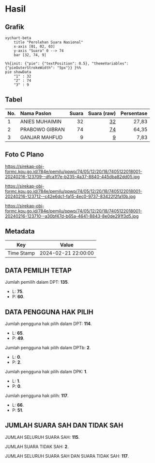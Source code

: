 # Hasil

## Grafik

```mermaid
xychart-beta
    title "Perolehan Suara Nasional"
    x-axis [01, 02, 03]
    y-axis "Suara" 0 --> 74
    bar [32, 74, 9]
```

```mermaid
%%{init: {"pie": {"textPosition": 0.5}, "themeVariables": {"pieOuterStrokeWidth": "5px"}} }%%
pie showData
    "1" : 32
    "2" : 74
    "3" : 9
```

## Tabel

| No. | Nama Paslon    | Suara | Suara (raw) | Persentase |
|:--- |:-------------- | -----:| -----------:| ----------:|
| 1   | ANIES MUHAIMIN | 32    | [32][p-1]   | 27,83      |
| 2   | PRABOWO GIBRAN | 74    | [74][p-2]   | 64,35      |
| 3   | GANJAR MAHFUD  | 9     | [9][p-3]    | 7,83       |


[p-1]: https://github.com/gigit-pemilu/pemilu-2024/blob/main/pilpres/hitung-suara/sub/74-sulawesi-tenggara/sub/05-konawe-selatan/sub/12-lalembuu/sub/2018-lalouesamba/sub/001-tps/sub/paslon-1.txt
[p-2]: https://github.com/gigit-pemilu/pemilu-2024/blob/main/pilpres/hitung-suara/sub/74-sulawesi-tenggara/sub/05-konawe-selatan/sub/12-lalembuu/sub/2018-lalouesamba/sub/001-tps/sub/paslon-2.txt
[p-3]: https://github.com/gigit-pemilu/pemilu-2024/blob/main/pilpres/hitung-suara/sub/74-sulawesi-tenggara/sub/05-konawe-selatan/sub/12-lalembuu/sub/2018-lalouesamba/sub/001-tps/sub/paslon-3.txt

## Foto C Plano

https://sirekap-obj-formc.kpu.go.id/784e/pemilu/ppwp/74/05/12/20/18/7405122018001-20240216-123709--dfca1f7e-b235-4a37-8840-445dba82dd05.jpg

https://sirekap-obj-formc.kpu.go.id/784e/pemilu/ppwp/74/05/12/20/18/7405122018001-20240216-123712--c42e6dc1-fa15-4ec0-9737-83422f2fa10b.jpg

https://sirekap-obj-formc.kpu.go.id/784e/pemilu/ppwp/74/05/12/20/18/7405122018001-20240216-123710--a30bf47d-b65a-4641-8843-8e0de291f3d5.jpg


## Metadata

| Key        | Value               |
| ---------- | ------------------- |
| Time Stamp | 2024-02-21 22:00:00 |


## DATA PEMILIH TETAP

Jumlah pemilih dalam DPT: **135**.
 * L: **75**.
 * P: **60**.

## DATA PENGGUNA HAK PILIH

Jumlah pengguna hak pilih dalam DPT: **114**.
 * L: **65**.
 * P: **49**.

Jumlah pengguna hak pilih dalam DPTb: **2**.
 * L: **0**.
 * P: **2**.

Jumlah pengguna hak pilih dalam DPK: **1**.
 * L: **1**.
 * P: **0**.

Jumlah pengguna hak pilih: **117**.
 * L: **66**.
 * P: **51**.

## JUMLAH SUARA SAH DAN TIDAK SAH

JUMLAH SELURUH SUARA SAH: **115**.

JUMLAH SUARA TIDAK SAH: **2**.

JUMLAH SELURUH SUARA SAH DAN SUARA TIDAK SAH: **117**.


